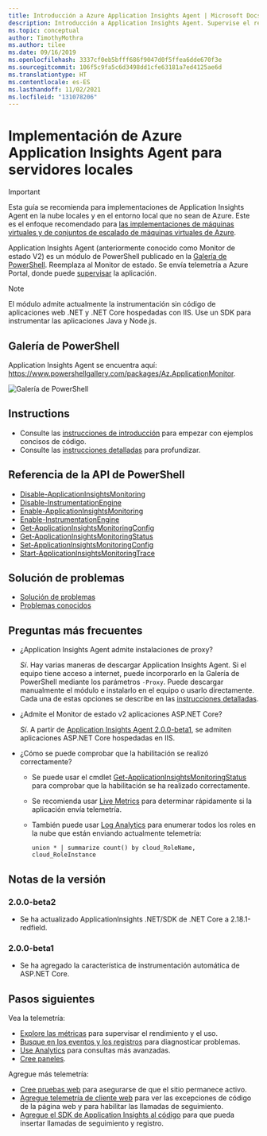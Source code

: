 ```yaml
---
title: Introducción a Azure Application Insights Agent | Microsoft Docs
description: Introducción a Application Insights Agent. Supervise el rendimiento de los sitios web sin volver a implementarlos. Funciona con las aplicaciones web de ASP.NET hospedadas en local, en las máquinas virtuales o en Azure.
ms.topic: conceptual
author: TimothyMothra
ms.author: tilee
ms.date: 09/16/2019
ms.openlocfilehash: 3337cf0eb5bfff686f9047d0f5ffea6dde670f3e
ms.sourcegitcommit: 106f5c9fa5c6d3498dd1cfe63181a7ed4125ae6d
ms.translationtype: HT
ms.contentlocale: es-ES
ms.lasthandoff: 11/02/2021
ms.locfileid: "131078206"
---
```

# <a name="deploy-azure-monitor-application-insights-agent-for-on-premises-servers"></a>Implementación de Azure Application Insights Agent para servidores locales

> [!IMPORTANT]
> Esta guía se recomienda para implementaciones de Application Insights Agent en la nube locales y en el entorno local que no sean de Azure. Este es el enfoque recomendado para [las implementaciones de máquinas virtuales y de conjuntos de escalado de máquinas virtuales de Azure](./azure-vm-vmss-apps.md).

Application Insights Agent (anteriormente conocido como Monitor de estado V2) es un módulo de PowerShell publicado en la [Galería de PowerShell](https://www.powershellgallery.com/packages/Az.ApplicationMonitor).
Reemplaza al Monitor de estado.
Se envía telemetría a Azure Portal, donde puede [supervisar](./app-insights-overview.md) la aplicación.

> [!NOTE]
> El módulo admite actualmente la instrumentación sin código de aplicaciones web .NET y .NET Core hospedadas con IIS. Use un SDK para instrumentar las aplicaciones Java y Node.js.

## <a name="powershell-gallery"></a>Galería de PowerShell

Application Insights Agent se encuentra aquí: https://www.powershellgallery.com/packages/Az.ApplicationMonitor.

![Galería de PowerShell](https://img.shields.io/powershellgallery/v/Az.ApplicationMonitor.svg?color=Blue&label=Current%20Version&logo=PowerShell&style=for-the-badge)


## <a name="instructions"></a>Instructions
- Consulte las [instrucciones de introducción](status-monitor-v2-get-started.md) para empezar con ejemplos concisos de código.
- Consulte las [instrucciones detalladas](status-monitor-v2-detailed-instructions.md) para profundizar.

## <a name="powershell-api-reference"></a>Referencia de la API de PowerShell
- [Disable-ApplicationInsightsMonitoring](./status-monitor-v2-api-reference.md#disable-applicationinsightsmonitoring)
- [Disable-InstrumentationEngine](./status-monitor-v2-api-reference.md#disable-instrumentationengine)
- [Enable-ApplicationInsightsMonitoring](./status-monitor-v2-api-reference.md#enable-applicationinsightsmonitoring)
- [Enable-InstrumentationEngine](./status-monitor-v2-api-reference.md#enable-instrumentationengine)
- [Get-ApplicationInsightsMonitoringConfig](./status-monitor-v2-api-reference.md#get-applicationinsightsmonitoringconfig)
- [Get-ApplicationInsightsMonitoringStatus](./status-monitor-v2-api-reference.md#get-applicationinsightsmonitoringstatus)
- [Set-ApplicationInsightsMonitoringConfig](./status-monitor-v2-api-reference.md#set-applicationinsightsmonitoringconfig)
- [Start-ApplicationInsightsMonitoringTrace](./status-monitor-v2-api-reference.md#start-applicationinsightsmonitoringtrace)

## <a name="troubleshooting"></a>Solución de problemas
- [Solución de problemas](status-monitor-v2-troubleshoot.md)
- [Problemas conocidos](status-monitor-v2-troubleshoot.md#known-issues)


## <a name="faq"></a>Preguntas más frecuentes

- ¿Application Insights Agent admite instalaciones de proxy?

  *Sí*. Hay varias maneras de descargar Application Insights Agent. Si el equipo tiene acceso a internet, puede incorporarlo en la Galería de PowerShell mediante los parámetros `-Proxy`.
Puede descargar manualmente el módulo e instalarlo en el equipo o usarlo directamente.
Cada una de estas opciones se describe en las [instrucciones detalladas](status-monitor-v2-detailed-instructions.md).

- ¿Admite el Monitor de estado v2 aplicaciones ASP.NET Core?

  *Sí*. A partir de [Application Insights Agent 2.0.0-beta1](https://www.powershellgallery.com/packages/Az.ApplicationMonitor/2.0.0-beta1), se admiten aplicaciones ASP.NET Core hospedadas en IIS.

- ¿Cómo se puede comprobar que la habilitación se realizó correctamente?

  - Se puede usar el cmdlet [Get-ApplicationInsightsMonitoringStatus](./status-monitor-v2-api-reference.md#get-applicationinsightsmonitoringstatus) para comprobar que la habilitación se ha realizado correctamente.
  - Se recomienda usar [Live Metrics](./live-stream.md) para determinar rápidamente si la aplicación envía telemetría.

  - También puede usar [Log Analytics](../logs/log-analytics-tutorial.md) para enumerar todos los roles en la nube que están enviando actualmente telemetría:
      ```Kusto
      union * | summarize count() by cloud_RoleName, cloud_RoleInstance
      ```


## <a name="release-notes"></a>Notas de la versión

### <a name="200-beta2"></a>2.0.0-beta2

- Se ha actualizado ApplicationInsights .NET/SDK de .NET Core a 2.18.1-redfield.

### <a name="200-beta1"></a>2.0.0-beta1

- Se ha agregado la característica de instrumentación automática de ASP.NET Core.


## <a name="next-steps"></a>Pasos siguientes

Vea la telemetría:

* [Explore las métricas](../essentials/metrics-charts.md) para supervisar el rendimiento y el uso.
* [Busque en los eventos y los registros](./diagnostic-search.md) para diagnosticar problemas.
* [Use Analytics](../logs/log-query-overview.md) para consultas más avanzadas.
* [Cree paneles](./overview-dashboard.md).

Agregue más telemetría:

* [Cree pruebas web](monitor-web-app-availability.md) para asegurarse de que el sitio permanece activo.
* [Agregue telemetría de cliente web](./javascript.md) para ver las excepciones de código de la página web y para habilitar las llamadas de seguimiento.
* [Agregue el SDK de Application Insights al código](./asp-net.md) para que pueda insertar llamadas de seguimiento y registro.
